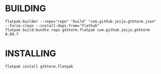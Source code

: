 # BUILDING #

```
flatpak-builder --repo="repo" "build" "com.github.jeija.gtkterm.json" --force-clean --install-deps-from="flathub"
flatpak build-bundle repo gtkterm.flatpak com.github.jeija.gtkterm 0.99.7
```

# INSTALLING #
```
flatpak install gtkterm.flatpak
```
